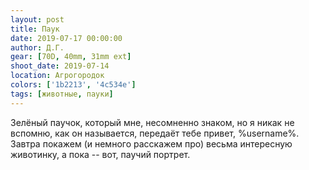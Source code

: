 ```yaml
---
layout: post
title: Паук
date: 2019-07-17 00:00:00
author: Д.Г.
gear: [70D, 40mm, 31mm ext]
shoot_date: 2019-07-14
location: Агрогородок
colors: ['1b2213', '4c534e']
tags: [животные, пауки]
---
```

Зелёный паучок, который мне, несомненно знаком, но я никак не вспомню, как он называется, передаёт тебе привет, %username%. Завтра покажем (и немного расскажем про) весьма интересную животинку, а пока -- вот, паучий портрет.
